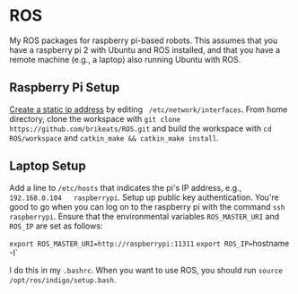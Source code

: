# ROS
My ROS packages for raspberry pi-based robots. This assumes that you have a raspberry pi 2 with Ubuntu and ROS installed, and that you have a remote machine (e.g., a laptop) also running Ubuntu with ROS.

## Raspberry Pi Setup
[Create a static ip address](https://help.ubuntu.com/lts/serverguide/network-configuration.html)
by editing ` /etc/network/interfaces`.
From home directory, clone the workspace with `git clone https://github.com/brikeats/ROS.git` and build the workspace with `cd ROS/workspace` and `catkin_make && catkin_make install`.

## Laptop Setup
Add a line to `/etc/hosts` that indicates the pi's IP address, e.g., `192.168.0.104   raspberrypi`.
Setup up public key authentication. You're good to go when you can log on to the raspberry pi with the command `ssh raspberrypi`.
Ensure that the environmental variables `ROS_MASTER_URI` and `ROS_IP` are set as follows: 

`export ROS_MASTER_URI=http://raspberrypi:11311`
`export ROS_IP=`hostname -I`

I do this in my `.bashrc`. When you want to use ROS, you should run `source /opt/ros/indigo/setup.bash`. 


